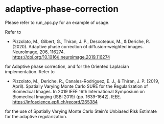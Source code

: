# adaptive-phase-correction
Please refer to run_apc.py for an example of usage.

Refer to 

- Pizzolato, M., Gilbert, G., Thiran, J. P., Descoteaux, M., & Deriche, R. (2020). Adaptive phase correction of diffusion-weighted images. NeuroImage, 206, 116274. https://doi.org/10.1016/j.neuroimage.2019.116274

for Adaptive phase correction, and for the Oriented Laplacian implementation. Refer to 

- Pizzolato, M., Deriche, R., Canales-Rodríguez, E. J., & Thiran, J. P. (2019, April). Spatially Varying Monte Carlo SURE for the Regularization of Biomedical Images. In 2019 IEEE 16th International Symposium on Biomedical Imaging (ISBI 2019) (pp. 1639-1642). IEEE. https://infoscience.epfl.ch/record/265384

for the use of Spatially Varying Monte Carlo Stein's Unbiased Risk Estimate for the adaptive regularization.
